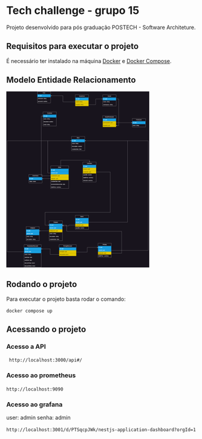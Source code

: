 # Tech challenge - grupo 15

Projeto desenvolvido para pós graduação POSTECH - Software Architeture.

## Requisitos para executar o projeto

É necessário ter instalado na máquina [Docker](https://docs.docker.com/engine/install/) e [Docker Compose](https://docs.docker.com/compose/install/).

## Modelo Entidade Relacionamento

<img src="tech_challenge_mer.png" alt="drawing" width="75%"/>

## Rodando o projeto

Para executar o projeto basta rodar o comando:

```
docker compose up
```

## Acessando o projeto

### Acesso a API

``` http://localhost:3000/api#/```

### Acesso ao prometheus

```http://localhost:9090```

### Acesso ao grafana

user: admin
senha: admin

```http://localhost:3001/d/PTSqcpJWk/nestjs-application-dashboard?orgId=1```